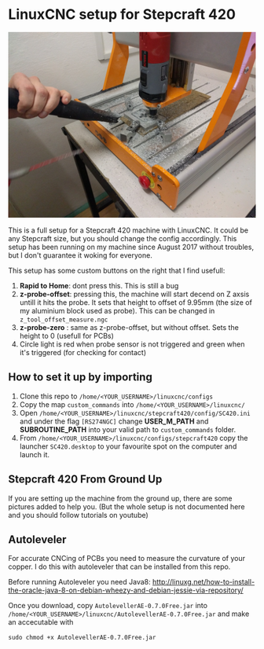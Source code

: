 # LinuxCNC setup for Stepcraft 420

![alt text](https://github.com/JanezCim/LinuxCNC-Stepcraft420/blob/master/IMG_20180202_191453.jpg)

This is a full setup for a Stepcraft 420 machine with LinuxCNC. It could be any Stepcraft size, but you should change the config accordingly. This setup has been running on my machine since August 2017 without troubles, but I don't guarantee it woking for everyone.

This setup has some custom buttons on the right that I find usefull:
1. **Rapid to Home**: dont press this. This is still a bug
2. **z-probe-offset**: pressing this, the machine will start decend on Z axsis untill it hits the probe. It sets that height to offset of 9.95mm (the size of my aluminium block used as probe). This can be changed in `z_tool_offset_measure.ngc`
3. **z-probe-zero** : same as z-probe-offset, but without offset. Sets the height to 0 (usefull for PCBs)
4. Circle light is red when probe sensor is not triggered and green when it's triggered (for checking for contact)




## How to set it up by importing
1. Clone this repo to `/home/<YOUR_USERNAME>/linuxcnc/configs`
2. Copy the map  `custom_commands` into `/home/<YOUR_USERNAME>/linuxcnc/`
3. Open  `/home/<YOUR_USERNAME>/linuxcnc/stepcraft420/config/SC420.ini` and under the flag `[RS274NGC]` change **USER_M_PATH** and **SUBROUTINE_PATH** into your valid path to `custom_commands` folder. 
4. From `/home/<YOUR_USERNAME>/linuxcnc/configs/stepcraft420`  copy the launcher `SC420.desktop` to your favourite spot on the computer and launch it.

## Stepcraft 420 From Ground Up
If you are setting up the machine from the ground up, there are some pictures added to help you. (But the whole setup is not documented here and you should follow tutorials on youtube) 

## Autoleveler

For accurate CNCing of PCBs you need to measure the curvature of your copper. I do this with autoleveler that can be installed from this repo.

Before running Autoleveler you need Java8:
http://linuxg.net/how-to-install-the-oracle-java-8-on-debian-wheezy-and-debian-jessie-via-repository/

Once you download, copy `AutolevellerAE-0.7.0Free.jar` into  `/home/<YOUR_USERNAME>/linuxcnc/AutolevellerAE-0.7.0Free.jar` and make an accecutable with

	sudo chmod +x AutolevellerAE-0.7.0Free.jar









